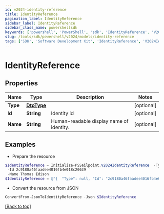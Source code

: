 ```yaml
---
id: v2024-identity-reference
title: IdentityReference
pagination_label: IdentityReference
sidebar_label: IdentityReference
sidebar_class_name: powershellsdk
keywords: ['powershell', 'PowerShell', 'sdk', 'IdentityReference', 'V2024IdentityReference'] 
slug: /tools/sdk/powershell/v2024/models/identity-reference
tags: ['SDK', 'Software Development Kit', 'IdentityReference', 'V2024IdentityReference']
---
```



# IdentityReference

## Properties

Name | Type | Description | Notes
------------ | ------------- | ------------- | -------------
**Type** | [**DtoType**](dto-type) |  | [optional] 
**Id** | **String** | Identity id | [optional] 
**Name** | **String** | Human-readable display name of identity. | [optional] 

## Examples

- Prepare the resource
```powershell
$IdentityReference = Initialize-PSSailpoint.V2024IdentityReference  -Type null `
 -Id 2c9180a46faadee4016fb4e018c20639 `
 -Name Thomas Edison
$IdentityReference = @"{  "Type": null, "Id": "2c9180a46faadee4016fb4e018c20639", "Name": "Thomas Edison" }"@
```

- Convert the resource from JSON
```powershell
ConvertFrom-JsonToIdentityReference -Json $IdentityReference
```


[[Back to top]](#) 

